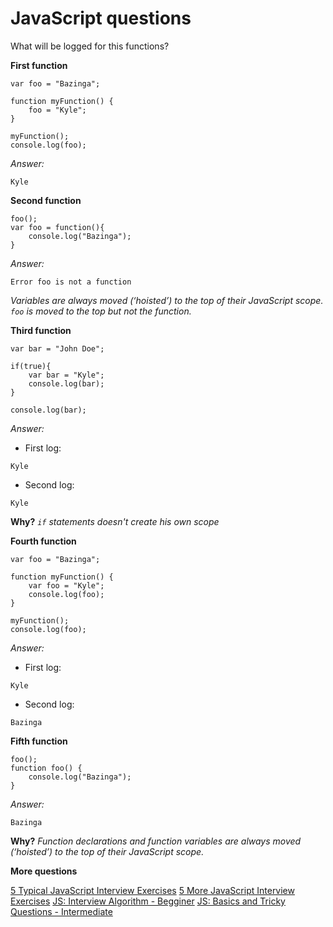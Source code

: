 JavaScript questions
====================

What will be logged for this functions?

**First function**

```
var foo = "Bazinga";

function myFunction() {
	foo = "Kyle";
}

myFunction();
console.log(foo);
```

*Answer:*

```
Kyle
```

**Second function**
```
foo();
var foo = function(){
	console.log("Bazinga");
}
```

*Answer:*

```
Error foo is not a function
```
_Variables are always moved (‘hoisted’) to the top of their JavaScript scope. ```foo``` is moved to the top but not the function._

**Third function**
```
var bar = "John Doe";

if(true){
	var bar = "Kyle";
	console.log(bar);
}

console.log(bar);

```

*Answer:*

* First log:
```
Kyle
```

* Second log:
```
Kyle
```
**Why?**
_```if``` statements doesn't create his own scope_

**Fourth function**
```
var foo = "Bazinga";

function myFunction() {
	var foo = "Kyle";
	console.log(foo);
}

myFunction();
console.log(foo);

```

*Answer:*

* First log:
```
Kyle
```

* Second log:
```
Bazinga
```

**Fifth function**
```
foo();
function foo() {
	console.log("Bazinga");
}
```
*Answer:*

```
Bazinga
```

**Why?**
_Function declarations and function variables are always moved (‘hoisted’) to the top of their JavaScript scope._



**More questions**

[5 Typical JavaScript Interview Exercises](http://www.sitepoint.com/5-typical-javascript-interview-exercises/)
[5 More JavaScript Interview Exercises](http://www.sitepoint.com/5-javascript-interview-exercises/)
[JS: Interview Algorithm - Begginer](http://thatjsdude.com/interview/js1.html)
[JS: Basics and Tricky Questions - Intermediate](http://thatjsdude.com/interview/js2.html)
